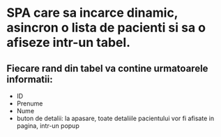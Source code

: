 # SPA care sa incarce dinamic, asincron o lista de pacienti si sa o afiseze intr-un tabel.

## Fiecare rand din tabel va contine urmatoarele informatii:

- ID
- Prenume
- Nume
- buton de detalii: la apasare, toate detaliile pacientului vor fi afisate in pagina, intr-un popup